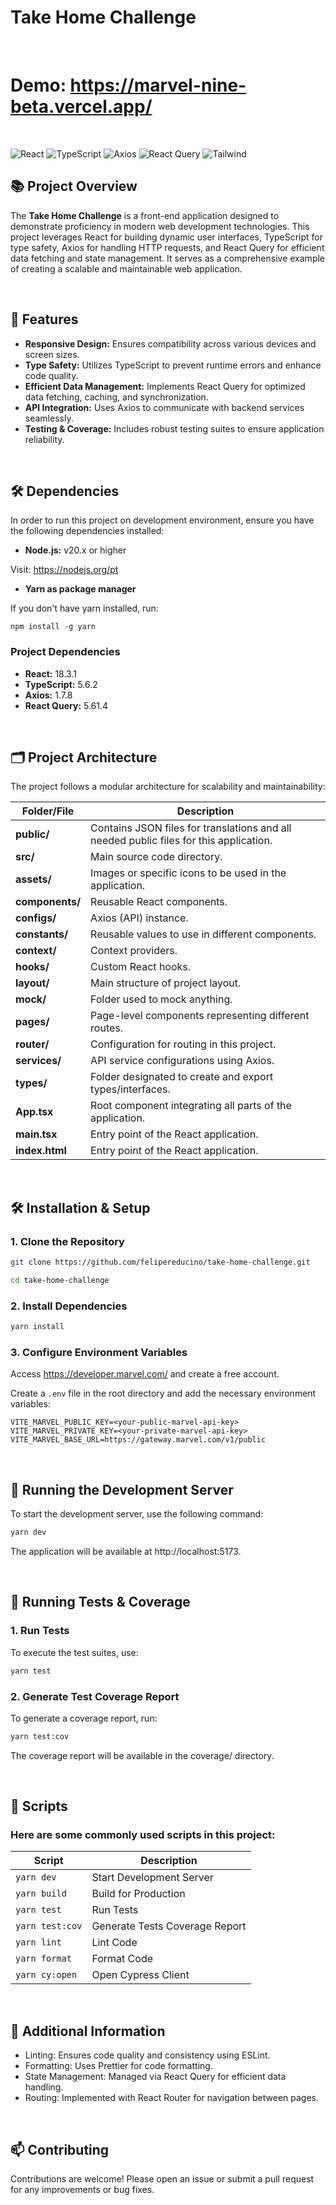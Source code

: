 # Take Home Challenge

<br/>

# Demo: https://marvel-nine-beta.vercel.app/

<br/>

![React](https://img.shields.io/badge/React-18.3.1-blue)
![TypeScript](https://img.shields.io/badge/TypeScript-5.6.2-darkblue)
![Axios](https://img.shields.io/badge/Axios-1.7.8-yellow)
![React Query](https://img.shields.io/badge/React%20Query-5.61.4-orange)
![Tailwind](https://img.shields.io/badge/Tailwind-3.4.15-aqua)

## 📚 Project Overview

The **Take Home Challenge** is a front-end application designed to demonstrate proficiency in modern web development technologies. This project leverages React for building dynamic user interfaces, TypeScript for type safety, Axios for handling HTTP requests, and React Query for efficient data fetching and state management. It serves as a comprehensive example of creating a scalable and maintainable web application.

<br/>

## 🚀 Features

- **Responsive Design:** Ensures compatibility across various devices and screen sizes.
- **Type Safety:** Utilizes TypeScript to prevent runtime errors and enhance code quality.
- **Efficient Data Management:** Implements React Query for optimized data fetching, caching, and synchronization.
- **API Integration:** Uses Axios to communicate with backend services seamlessly.
- **Testing & Coverage:** Includes robust testing suites to ensure application reliability.

<br/>

## 🛠️ Dependencies

In order to run this project on development environment, ensure you have the following dependencies installed:

- **Node.js:** v20.x or higher

Visit: https://nodejs.org/pt

- **Yarn as package manager**

If you don't have yarn installed, run:

```
npm install -g yarn
```

### Project Dependencies

- **React:** 18.3.1
- **TypeScript:** 5.6.2
- **Axios:** 1.7.8
- **React Query:** 5.61.4

<br/>

## 🗂️ Project Architecture

The project follows a modular architecture for scalability and maintainability:

| **Folder/File**        | **Description**                                                                 |
|-------------------------|---------------------------------------------------------------------------------|
| **public/**            | Contains JSON files for translations and all needed public files for this application. |
| **src/**               | Main source code directory.                                                     |
| **assets/**            | Images or specific icons to be used in the application.                         |
| **components/**        | Reusable React components.                                                      |
| **configs/**           | Axios (API) instance.                                                           |
| **constants/**         | Reusable values to use in different components.                                 |
| **context/**           | Context providers.                                                              |
| **hooks/**             | Custom React hooks.                                                             |
| **layout/**            | Main structure of project layout.                                               |
| **mock/**              | Folder used to mock anything.                                                   |
| **pages/**             | Page-level components representing different routes.                            |
| **router/**            | Configuration for routing in this project.                                      |
| **services/**          | API service configurations using Axios.                                         |
| **types/**             | Folder designated to create and export types/interfaces.                        |
| **App.tsx**            | Root component integrating all parts of the application.                        |
| **main.tsx**           | Entry point of the React application.                                           |
| **index.html**         | Entry point of the React application.                                           |

<br/>

## 🛠️ Installation & Setup

### 1. Clone the Repository

```bash
git clone https://github.com/felipereducino/take-home-challenge.git

cd take-home-challenge
```

### 2. Install Dependencies

```bash
yarn install
```

### 3. Configure Environment Variables

Access https://developer.marvel.com/ and create a free account.

Create a `.env` file in the root directory and add the necessary environment variables:

```
VITE_MARVEL_PUBLIC_KEY=<your-public-marvel-api-key>
VITE_MARVEL_PRIVATE_KEY=<your-private-marvel-api-key>
VITE_MARVEL_BASE_URL=https://gateway.marvel.com/v1/public

```

<br/>

## 🚀 Running the Development Server

To start the development server, use the following command:

```bash
yarn dev
```

The application will be available at http://localhost:5173.

<br/>

## 🧪 Running Tests & Coverage

### 1. Run Tests

To execute the test suites, use:

```bash
yarn test
```

### 2. Generate Test Coverage Report

To generate a coverage report, run:

```bash
yarn test:cov
```

The coverage report will be available in the coverage/ directory.

<br/>

## 📄 Scripts

### Here are some commonly used scripts in this project:

| **Script**                 | **Description**                        |
|----------------------------|----------------------------------------|
| `yarn dev`                 | Start Development Server              |
| `yarn build`               | Build for Production                  |
| `yarn test`                | Run Tests                             |
| `yarn test:cov`            | Generate Tests Coverage Report        |
| `yarn lint`                | Lint Code                             |
| `yarn format`              | Format Code                           |
| `yarn cy:open`             | Open Cypress Client                   |

<br/>

## 🧩 Additional Information

- Linting: Ensures code quality and consistency using ESLint.
- Formatting: Uses Prettier for code formatting.
- State Management: Managed via React Query for efficient data handling.
- Routing: Implemented with React Router for navigation between pages.

<br/>

## 📫 Contributing

Contributions are welcome! Please open an issue or submit a pull request for any improvements or bug fixes.
